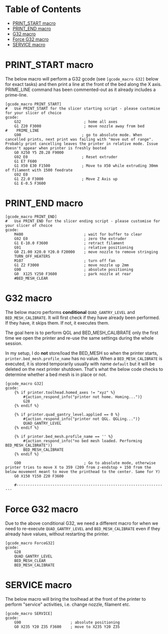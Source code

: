 # Table of Contents
- [PRINT_START macro](#print-start-macro)
- [PRINT_END macro](#print-end-macro)
- [G32 macro](#g32-macro)
- [Force G32 macro](#force-g32-macro)
- [SERVICE macro](#service-macro)

# PRINT_START macro

The below macro will perform a G32 gcode (see `[gcode_macro G32]` below for exact tasks) and then print a line at the front of the bed along the X axis. PRIME_LINE command has been commented-out as it already includes a prime-line.

```
[gcode_macro PRINT_START]
#   Use PRINT_START for the slicer starting script - please customise for your slicer of choice
gcode:
    G32                            ; home all axes
    G1 Z20 F3000                   ; move nozzle away from bed 
#    PRIME_LINE
    G90                           ; go to absolute mode. When cancelled prints, next print was failing with "move out of range". Probably print cancelling leaves the printer in relative mode. Issue doesn't appear when printer is freshly booted
    G0 X250 Y5 Z0.28 F9000
    G92 E0                        ; Reset extruder
    G1 E7 F600
    G1 X50 E30 F1500              ; Move to X50 while extruding 30mm of filament with 1500 feedrate
    G92 E0
    G1 Z2.0 F3000                 ; Move Z Axis up
    G1 E-0.5 F3600
```

# PRINT_END macro

```
[gcode_macro PRINT_END]
#   Use PRINT_END for the slicer ending script - please customise for your slicer of choice
gcode:
    M400                           ; wait for buffer to clear
    G92 E0                         ; zero the extruder
    G1 E-10.0 F3600                ; retract filament
    G91                            ; relative positioning
    G0 Z1.00 X20.0 Y20.0 F20000    ; move nozzle to remove stringing
    TURN_OFF_HEATERS
    M107                           ; turn off fan
    G1 Z2 F3000                    ; move nozzle up 2mm
    G90                            ; absolute positioning
    G0  X125 Y250 F3600            ; park nozzle at rear
    #BED_MESH_CLEAR
```

# G32 macro

The below macro performs **conditional** `QUAD_GANTRY_LEVEL` and `BED_MESH_CALIBRATE`. It will first check if they have already been performed. If they have, it skips them. If not, it executes them.

The goal here is to perform QGL and BED_MESH_CALIBRATE only the first time we open the printer and re-use the same settings during the whole session.

In my setup, I do **not** store/load the BED_MESH so when the printer starts, `printer.bed_mesh.profile_name` has no value. When a `BED_MESH_CALIBRATE` is executed, it is stored temporarily usually  with name `default` but it will be deleted on the next printer shutdown. That's what the below code checks to determine whether a bed mesh is in place or not.


```
[gcode_macro G32]
gcode:
    {% if printer.toolhead.homed_axes != "xyz" %}
        #{action_respond_info("printer not home. Homing...")}
        G28
    {% endif %}

    {% if printer.quad_gantry_level.applied == 0 %}
        #{action_respond_info("printer not QGL. QGLing...")}
        QUAD_GANTRY_LEVEL
    {% endif %}

    {% if printer.bed_mesh.profile_name == '' %}
        #{action_respond_info("no bed mesh loaded. Performing BED_MESH_CALIBRATE")}
        BED_MESH_CALIBRATE
    {% endif %}

    G90                            ; Go to absolute mode, otherwise printer tries to move X to 359 (209 from z-endstop + 150 from the below movement meant to move the printhead to the center. Same for Y)
    G0 X150 Y150 Z20 F3600

    #--------------------------------------------------------------------
```

# Force G32 macro

Due to the above conditional G32, we need a different macro for when we need to re-execute `QUAD_GANTRY_LEVEL` and `BED_MESH_CALIBRATE` even if they already have values, without restarting the printer.

```
[gcode_macro ForceG32]
gcode:
    G28
    QUAD_GANTRY_LEVEL
    BED_MESH_CLEAR
    BED_MESH_CALIBRATE
```

# SERVICE macro

The below macro will bring the toolhead at the front of the printer to perform "service" activities, i.e. change nozzle, filament etc.

```
[gcode_macro SERVICE]
gcode:
    G90                      ; absolute positioning
    G0 X235 Y20 Z35 F3600    ; move to X235 Y20 Z35
```